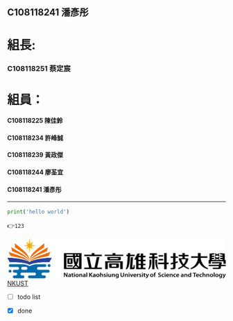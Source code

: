 ## C108118241 潘彥彤
# 組長:
### C108118251 蔡定宸
# 組員：
####      C108118225 陳佳鈴
####      C108118234 許峰誠
####      C108118239 黃政傑
####      C108118244 廖荃宜
####      C108118241 潘彥彤

***

```python
print('hello world')
```
    
👉`123`

![NKUST](nkust.png "高科大")
[NKUST](https://www.nkust.edu.tw)

- [ ] todo list

- [x] done



    
